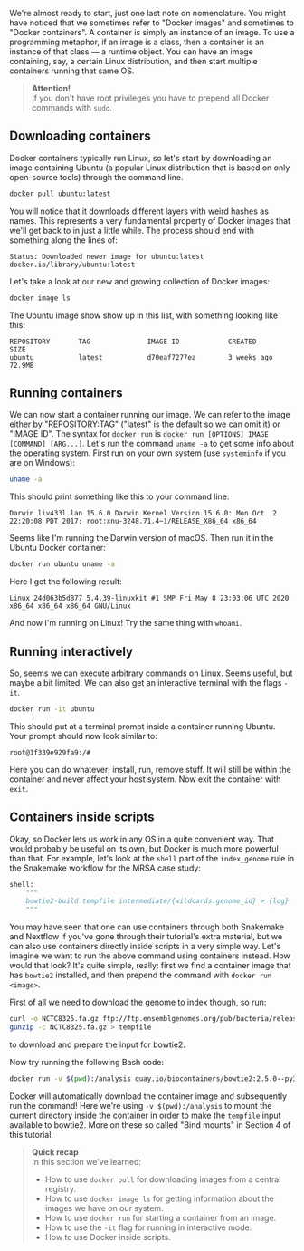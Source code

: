 We're almost ready to start, just one last note on nomenclature. You might have
noticed that we sometimes refer to "Docker images" and sometimes to "Docker
containers". A container is simply an instance of an image. To use
a programming metaphor, if an image is a class, then a container is an instance
of that class — a runtime object. You can have an image containing, say,
a certain Linux distribution, and then start multiple containers running that
same OS.

> **Attention!** <br>
> If you don't have root privileges you have to prepend all Docker commands
> with `sudo`.

## Downloading containers

Docker containers typically run Linux, so let's start by downloading an image
containing Ubuntu (a popular Linux distribution that is based on only
open-source tools) through the command line.

```bash
docker pull ubuntu:latest
```

You will notice that it downloads different layers with weird hashes as names.
This represents a very fundamental property of Docker images that we'll get
back to in just a little while. The process should end with something along the
lines of:

```no-highlight
Status: Downloaded newer image for ubuntu:latest
docker.io/library/ubuntu:latest
```

Let's take a look at our new and growing collection of Docker images:

```bash
docker image ls
```

The Ubuntu image show show up in this list, with something looking like this:

```
REPOSITORY       TAG              IMAGE ID            CREATED             SIZE
ubuntu           latest           d70eaf7277ea        3 weeks ago         72.9MB
```

## Running containers

We can now start a container running our image. We can refer to the image
either by "REPOSITORY:TAG" ("latest" is the default so we can omit it) or
"IMAGE ID". The syntax for `docker run` is `docker run [OPTIONS] IMAGE
[COMMAND] [ARG...]`. Let's run the command `uname -a` to get some info about
the operating system. First run on your own system (use `systeminfo` if you are
on Windows):

```bash
uname -a
```

This should print something like this to your command line:

```no-highlight
Darwin liv433l.lan 15.6.0 Darwin Kernel Version 15.6.0: Mon Oct  2 22:20:08 PDT 2017; root:xnu-3248.71.4~1/RELEASE_X86_64 x86_64
```

Seems like I'm running the Darwin version of macOS. Then run it in the Ubuntu
Docker container:

```bash
docker run ubuntu uname -a
```

Here I get the following result:

```no-highlight
Linux 24d063b5d877 5.4.39-linuxkit #1 SMP Fri May 8 23:03:06 UTC 2020 x86_64 x86_64 x86_64 GNU/Linux
```

And now I'm running on Linux! Try the same thing with `whoami`.

## Running interactively

So, seems we can execute arbitrary commands on Linux. Seems useful, but maybe
a bit limited. We can also get an interactive terminal with the flags `-it`.

```bash
docker run -it ubuntu
```

This should put at a terminal prompt inside a container running Ubuntu. Your
prompt should now look similar to:

```no-highlight
root@1f339e929fa9:/#
```

Here you can do whatever; install, run, remove stuff. It will still be within
the container and never affect your host system. Now exit the container with
`exit`.

## Containers inside scripts

Okay, so Docker lets us work in any OS in a quite convenient way. That would
probably be useful on its own, but Docker is much more powerful than that. For
example, let's look at the `shell` part of the `index_genome` rule in
the Snakemake workflow for the MRSA case study:

```python
shell:
    """
    bowtie2-build tempfile intermediate/{wildcards.genome_id} > {log}
    """
```

You may have seen that one can use containers through both Snakemake and
Nextflow if you've gone through their tutorial's extra material, but we can
also use containers directly inside scripts in a very simple way. Let's imagine
we want to run the above command using containers instead. How would that look?
It's quite simple, really: first we find a container image that has `bowtie2`
installed, and then prepend the command with `docker run <image>`. 

First of all we need to download the genome to index though, so run:
```bash
curl -o NCTC8325.fa.gz ftp://ftp.ensemblgenomes.org/pub/bacteria/release-37/fasta/bacteria_18_collection/staphylococcus_aureus_subsp_aureus_nctc_8325/dna//Staphylococcus_aureus_subsp_aureus_nctc_8325.ASM1342v1.dna_rm.toplevel.fa.gz
gunzip -c NCTC8325.fa.gz > tempfile
```

to download and prepare the input for bowtie2.

Now try running the following Bash code:

```bash
docker run -v $(pwd):/analysis quay.io/biocontainers/bowtie2:2.5.0--py310h8d7afc0_0 bowtie2-build /analysis/tempfile /analysis/NCTC8325
```

Docker will automatically download the container image and subsequently run the
command! Here we're using `-v $(pwd):/analysis` to mount the current directory
inside the container in order to make the `tempfile` input available to bowtie2.
More on these so called "Bind mounts" in Section 4 of this tutorial.

> **Quick recap** <br>
> In this section we've learned:
>
> - How to use `docker pull` for downloading images from a central registry.
> - How to use `docker image ls` for getting information about the images we
>   have on our system.
> - How to use `docker run` for starting a container from an image.
> - How to use the `-it` flag for running in interactive mode.
> - How to use Docker inside scripts.
